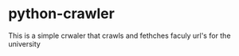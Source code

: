 # python-crawler

This is a simple crwaler that crawls and fethches faculy url's for the university
